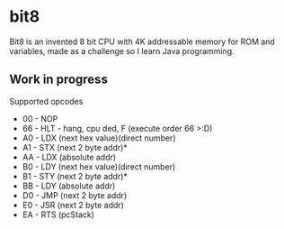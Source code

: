 # bit8
Bit8 is an invented 8 bit CPU with 4K addressable memory for ROM and variables, made as a challenge so I learn Java programming.

## Work in progress
Supported opcodes
- 00  -  NOP
- 66  -  HLT - hang, cpu ded, F (execute order 66 >:D)
- A0  -  LDX (next hex value)(direct number)
- A1  -  STX (next 2 byte addr)*
- AA  -  LDX (absolute addr)
- B0  -  LDY (next hex value)(direct number)
- B1  -  STY (next 2 byte addr)*
- BB  -  LDY (absolute addr)
- D0  -  JMP (next 2 byte addr)
- E0  -  JSR (next 2 byte addr)
- EA  -  RTS (pcStack)

